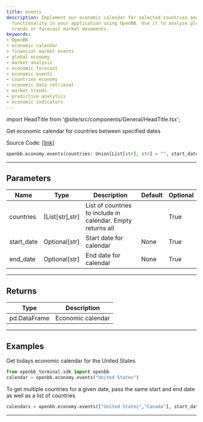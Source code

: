 ```yaml
---
title: events
description: Implement our economic calendar for selected countries and specific dates
  functionality in your application using OpenBB. Use it to analyze global economic
  trends or forecast market movements.
keywords:
- OpenBB
- economic calendar
- financial market events
- global economy
- market analysis
- economic forecast
- economic events
- countries economy
- economic data retrieval
- market trends
- predictive analytics
- economic indicators
---
```


import HeadTitle from '@site/src/components/General/HeadTitle.tsx';

<HeadTitle title="economy.events - Reference | OpenBB SDK Docs" />

Get economic calendar for countries between specified dates

Source Code: [[link](https://github.com/OpenBB-finance/OpenBBTerminal/tree/main/openbb_terminal/economy/nasdaq_model.py#L21)]

```python
openbb.economy.events(countries: Union[List[str], str] = "", start_date: Optional[str] = None, end_date: Optional[str] = None)
```

---

## Parameters

| Name | Type | Description | Default | Optional |
| ---- | ---- | ----------- | ------- | -------- |
| countries | [List[str],str] | List of countries to include in calendar.  Empty returns all |  | True |
| start_date | Optional[str] | Start date for calendar | None | True |
| end_date | Optional[str] | End date for calendar | None | True |


---

## Returns

| Type | Description |
| ---- | ----------- |
| pd.DataFrame | Economic calendar |
---

## Examples


Get todays economic calendar for the United States

```python
from openbb_terminal.sdk import openbb
calendar = openbb.economy.events("United States")
```


To get multiple countries for a given date, pass the same start and end date as well as
a list of countries

```python
calendars = openbb.economy.events(["United States","Canada"], start_date="2022-11-18", end_date="2022-11-18")
```

---
